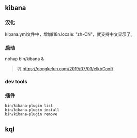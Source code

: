## kibana

### 汉化

kibana.yml文件中，增加i18n.locale: "zh-CN"，就支持中文显示了。

### 启动
nohup bin/kibana &

> 坑
https://dongkelun.com/2019/07/03/elkbConf/

### dev tools

### 插件

```
bin/kibana-plugin list
bin/kibana-plugin install
bin/kibana-plugin remove
```

## kql

